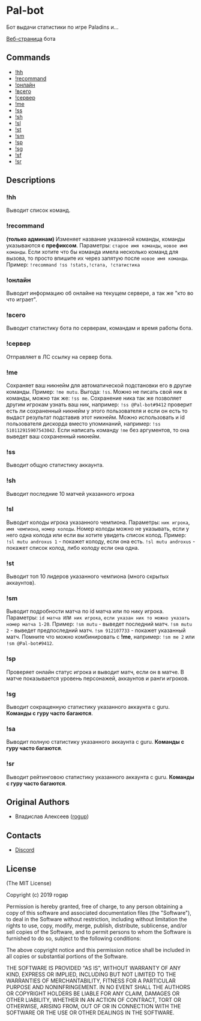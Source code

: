 # Pal-bot

Бот выдачи статистики по игре Paladins и...

[Веб-страница](https://webmyself.ru/pal-bot/) бота

## Commands

* [!hh](#hh)
* [!recommand](#recommand)
* [!онлайн](#онлайн)
* [!всего](#всего)
* [!сервер](#сервер)
* [!me](#me)
* [!ss](#ss)
* [!sh](#sh)
* [!sl](#sl)
* [!st](#st)
* [!sm](#sm)
* [!sp](#sp)
* [!sg](#sg)
* [!sf](#sf)
* [!sr](#sr)

## Descriptions

### !hh

Выводит список команд.

### !recommand

__(только админам)__ Изменяет название указанной команды, команды указываются __с префиксом__. Параметры: `старое имя команды`, `новое имя команды`. Если хотите что бы команда имела несколько команд для вызова, то просто впишите их через запятую после `новое имя команды`. Пример: `!recommand !ss !stats,!стата, !статистика`

### !онлайн

Выводит информацию об онлайне на текущем сервере, а так же "кто во что играет".

### !всего

Выводит статистику бота по серверам, командам и время работы бота.

### !сервер

Отправляет в ЛС ссылку на сервер бота.

### !me

Сохраняет ваш никнейм для автоматической подстановки его в другие команды. Пример: `!me mutu`. Выгода: `!ss`. Можно не писать свой ник в команды, можно так же: `!ss me`. Сохранение ника так же позволяет другим игрокам узнать ваш ник, например: `!ss @Pal-bot#9412` проверит есть ли сохраненный никнейм у этого пользователя и если он есть то выдаст результат подставив этот никнейм. Можно использовать и id пользователя дискорда вместо упоминаний, например: `!ss 510112915907543042`. Если написать команду `!me` без аргументов, то она выведет ваш сохраненный никнейм.

### !ss

Выводит общую статистику аккаунта.

### !sh

Выводит последние 10 матчей указанного игрока

### !sl

Выводит колоды игрока указанного чемпиона. Параметры: `ник игрока`, `имя чемпиона`, `номер колоды`. Номер колоды можно не указывать, если у него одна колода или если вы хотите увидеть список колод. Пример: `!sl mutu androxus 1` - покажет колоду, если она есть. `!sl mutu androxus` - покажет список колод, либо колоду если она одна.

### !st

Выводит топ 10 лидеров указанного чемпиона (много скрытых аккаунтов).

### !sm

Выводит подробности матча по id матча или по нику игрока. Параметры: `id матча ИЛИ ник игрока`, `если указан ник то можно указать номер матча 1-20`. Пример: `!sm mutu` - выведет последний матч. `!sm mutu 2` - выведет предпоследний матч. `!sm 912107733` - покажет указанный матч. Помните что можно комбинировать с __!me__, например: `!sm me 2` или `!sm @Pal-bot#9412`.

### !sp

Проверяет онлайн статус игрока и выводит матч, если он в матче. В матче показывается уровень персонажей, аккаунтов и ранги игроков.

### !sg

Выводит сокращенную статистику указанного аккаунта с guru. __Команды с гуру часто багаются__.

### !sа

Выводит полную статистику указанного аккаунта с guru. __Команды с гуру часто багаются__.

### !sr

Выводит рейтинговою статистику указанного аккаунта с guru. __Команды с гуру часто багаются__.

## Original Authors

* Владислав Алексеев ([rogup](https://github.com/rogap))

## Contacts

* [Discord](https://discord.gg/RG9WQtP)

## License

(The MIT License)

Copyright (c) 2019 rogap

Permission is hereby granted, free of charge, to any person obtaining a copy
of this software and associated documentation files (the "Software"), to deal
in the Software without restriction, including without limitation the rights
to use, copy, modify, merge, publish, distribute, sublicense, and/or sell
copies of the Software, and to permit persons to whom the Software is
furnished to do so, subject to the following conditions:

The above copyright notice and this permission notice shall be included in all
copies or substantial portions of the Software.

THE SOFTWARE IS PROVIDED "AS IS", WITHOUT WARRANTY OF ANY KIND, EXPRESS OR
IMPLIED, INCLUDING BUT NOT LIMITED TO THE WARRANTIES OF MERCHANTABILITY,
FITNESS FOR A PARTICULAR PURPOSE AND NONINFRINGEMENT. IN NO EVENT SHALL THE
AUTHORS OR COPYRIGHT HOLDERS BE LIABLE FOR ANY CLAIM, DAMAGES OR OTHER
LIABILITY, WHETHER IN AN ACTION OF CONTRACT, TORT OR OTHERWISE, ARISING FROM,
OUT OF OR IN CONNECTION WITH THE SOFTWARE OR THE USE OR OTHER DEALINGS IN THE
SOFTWARE.
